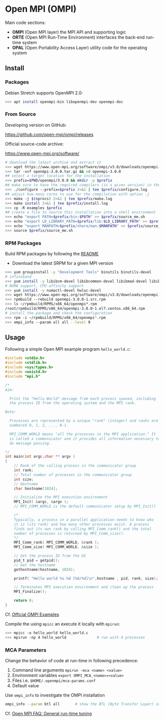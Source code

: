 # Open MPI (OMPI)

Main code sections:

* **OMPI** (Open MPI layer) the MPI API and supporting logic
* **ORTE** (Open MPI Run-Time Environment) interfaces the back-end run-time system
* **OPAL** (Open Portability Access Layer) utility code for the operating system

## Install


### Packages

Debian Stretch supports OpenMPI 2.0:

```bash
>>> apt install openmpi-bin libopenmpi-dev openmpi-doc
```


### From Source

Developing version on GitHub:

<https://github.com/open-mpi/ompi/releases>

Official source-code archive:

<https://www.open-mpi.org/software/>

```bash
# download the latest archive and extract it
>>> wget https://www.open-mpi.org/software/ompi/v3.0/downloads/openmpi-3.0.0.tar.gz
>>> tar -xvf openmpi-3.0.0.tar.gz && cd openmpi-3.0.0
## select a target location for the installation
>>> prefix=$PWD/openmpi/3.0.0 && mkdir -p $prefix
## make sure to have the required compilers (in a given version) in the shell enironment
>>> ./configure --prefix=$prefix 2>&1 | tee $prefix/configure.log
## adjust how many cores to use for the compilation with option -j
>>> make -j $(nprocs) 2>&1 | tee $prefix/make.log
>>> make install 2>&1 | tee $prefix/install.log
>>> cp -R examples $prefix
## create a file to source this installation into a shell environment
>>> echo "export PATH=$prefix/bin:$PATH" >> $prefix/source_me.sh
>>> echo "export LD_LIBRARY_PATH=$prefix/lib:$LD_LIBRARY_PATH" >> $prefix/source_me.sh
>>> echo "export MANPATH=$prefix/share/man:$MANPATH" >> $prefix/source_me.sh
>>> source $prefix/source_me.sh
```

### RPM Packages

Build RPM packages by following the [README](https://github.com/open-mpi/ompi/tree/v3.0.x/contrib/dist/linux)

* Download the latest SRPM for a given MPI version

```bash
>>> yum groupinstall -y "Development Tools" binutils binutils-devel
# infiniband
>>> yum install -y libibcm-devel libibcommon-devel libibmad-devel libibumad-devel libibverbs-devel librdmacm-devel
# NUMA support, CPU affinity support
>>> yum install -y numactl-devel hwloc-devel
>>> wget https://www.open-mpi.org/software/ompi/v3.0/downloads/openmpi-3.0.0-1.src.rpm
>>> rpmbuild --rebuild openmpi-3.0.0-1.src.rpm
>>> ls ~/rpmbuild/RPMS/x86_64/openmpi*.rpm
/root/rpmbuild/RPMS/x86_64/openmpi-3.0.0-1.el7.centos.x86_64.rpm
# install the package and check the configuration
>>> rpm -i ~/rpmbuild/RPMS/x86_64/openmpi*.rpm
>>> ompi_info --param all all --level 9
```

## Usage

Following a simple Open MPI example program `hello_world.c`: 

```c
#include <stdio.h>
#include <stdlib.h>
#include <sys/types.h>
#include <unistd.h>
#include "mpi.h"

/*
Aim:

  Print the "Hello World" message from each process spaned, including
  the process ID from the operating system and the MPI rank.

Note:

  Processes are represented by a unique "rank" (integer) and ranks are 
  numbered 0, 1, 2, ..., N-1. 

  MPI_COMM_WORLD means "all the processes in the MPI application." It 
  is called a communicator and it provides all information necessary to 
  do message passing.

*/
int main(int argc,char ** argv )
{
    // Rank of the calling process in the communicator group
    int rank;
    // Total number of processes in the communicator group
    int size;
    // Hostname
    char hostname[1024];

    // Initialize the MPI execution environment 
    MPI_Init( &argc, &argv );
    // MPI_COMM_WORLD is the default communicator setup by MPI_Init()  

    /* 
    Typically, a process in a parallel application needs to know who 
    it is (its rank) and how many other processes exist. A process 
    finds out its own rank by calling MPI_Comm_rank() and the total 
    number of processes is returned by MPI_Comm_size().
    */
    MPI_Comm_rank( MPI_COMM_WORLD, &rank );
    MPI_Comm_size( MPI_COMM_WORLD, &size );

    // Get the process ID from the OS
    pid_t pid = getpid();
    // Get the hostname
    gethostname(hostname, 1024);

    printf( "Hello world %s.%d [%d/%d]\n",hostname , pid, rank, size);

    // Terminates MPI execution environment and clean up the process
    MPI_Finalize();

    return 0;
}
```

Cf. [Official OMPI Examples](https://github.com/open-mpi/ompi/tree/master/examples)

Compile the using `mpicc` an execute it locally with `mpirun`:

```bash
>>> mpicc -o hello_world hello_world.c
>>> mpirun -np 4 hello_world              # run with 4 processes
```

### MCA Parameters

Change the behavior of code at run-time in following precedence:

1. Command line arguments `mpirun -mca <name> <value>`
2. Environment variables `export OMPI_MCA_<name>=<value>`
3. Files i.e. `$HOME/.openmpi/mca‐params.conf`
4. Default value

Use `ompi_info` to investigate the OMPI installation

```bash
ompi_info --param btl all       # show the BTL (Byte Transfer Layer) supported        
```

Cf. [Open MPI FAQ: General run-time tuning](https://www.open-mpi.org/faq/?category=tuning)

